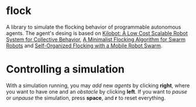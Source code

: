 # flock
A library to simulate the flocking behavior of programmable autonomous agents.
The agent's desing is based on
[Kilobot: A Low Cost Scalable Robot System for Collective Behavior](https://dash.harvard.edu/bitstream/handle/1/9367001/rubenstein_kilobotlow.pdf?sequence=1),
[A Minimalist Flocking Algorithm for Swarm Robots](https://pdfs.semanticscholar.org/a640/6e3955b1572977addfb2fecb7730262f420e.pdf) and
[Self-Organized Flocking with a Mobile Robot Swarm](http://www.kovan.ceng.metu.edu.tr/pub/pdf/kobot_aamas08.pdf).

# Controlling a simulation
With a simulation running, you may *add* new *agents* by clicking **right**, where you want to have one and an *obstacle* by clicking **left**.
If you want to *pause* or *unpause* the simulation, press **space**, and **r** to reset everything.
